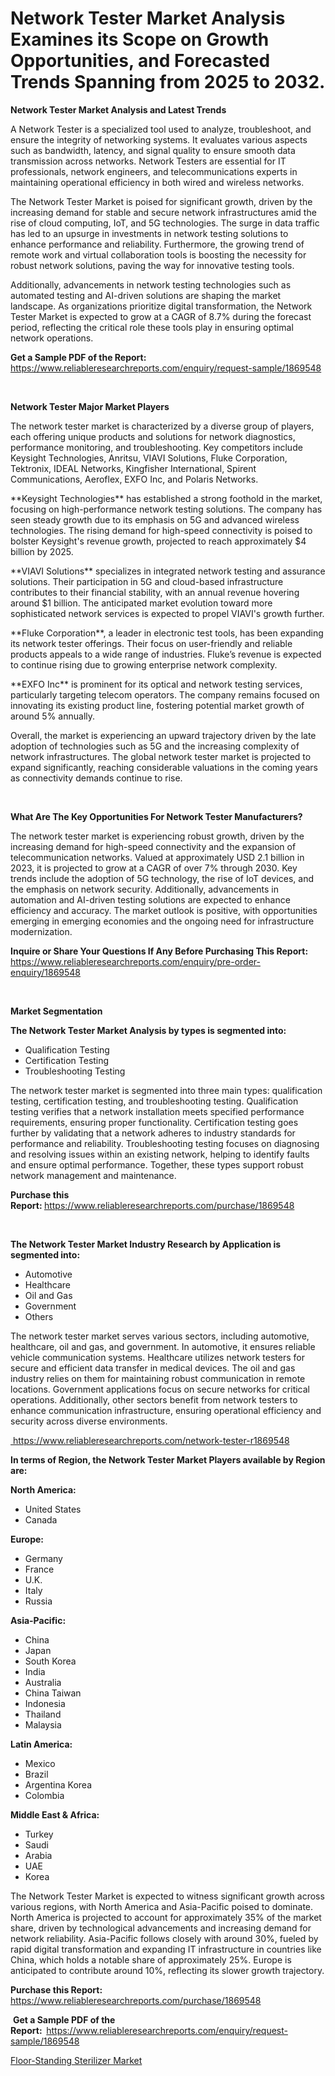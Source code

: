 <p><h1>Network Tester Market Analysis Examines its Scope on Growth Opportunities, and Forecasted Trends Spanning from 2025 to 2032.</h1></p><p><strong>Network Tester Market Analysis and Latest Trends</strong></p>
<p><p>A Network Tester is a specialized tool used to analyze, troubleshoot, and ensure the integrity of networking systems. It evaluates various aspects such as bandwidth, latency, and signal quality to ensure smooth data transmission across networks. Network Testers are essential for IT professionals, network engineers, and telecommunications experts in maintaining operational efficiency in both wired and wireless networks.</p><p>The Network Tester Market is poised for significant growth, driven by the increasing demand for stable and secure network infrastructures amid the rise of cloud computing, IoT, and 5G technologies. The surge in data traffic has led to an upsurge in investments in network testing solutions to enhance performance and reliability. Furthermore, the growing trend of remote work and virtual collaboration tools is boosting the necessity for robust network solutions, paving the way for innovative testing tools.</p><p>Additionally, advancements in network testing technologies such as automated testing and AI-driven solutions are shaping the market landscape. As organizations prioritize digital transformation, the Network Tester Market is expected to grow at a CAGR of 8.7% during the forecast period, reflecting the critical role these tools play in ensuring optimal network operations.</p></p>
<p><strong>Get a Sample PDF of the Report:&nbsp;</strong> <a href="https://www.reliableresearchreports.com/enquiry/request-sample/1869548?utm_campaign=2441&utm_medium=2&utm_source=Github&utm_content=ia&utm_term=28022025&utm_id=network-tester">https://www.reliableresearchreports.com/enquiry/request-sample/1869548</a></p>
<p>&nbsp;</p>
<p><strong>Network Tester Major Market Players</strong></p>
<p><p>The network tester market is characterized by a diverse group of players, each offering unique products and solutions for network diagnostics, performance monitoring, and troubleshooting. Key competitors include Keysight Technologies, Anritsu, VIAVI Solutions, Fluke Corporation, Tektronix, IDEAL Networks, Kingfisher International, Spirent Communications, Aeroflex, EXFO Inc, and Polaris Networks.</p><p>**Keysight Technologies** has established a strong foothold in the market, focusing on high-performance network testing solutions. The company has seen steady growth due to its emphasis on 5G and advanced wireless technologies. The rising demand for high-speed connectivity is poised to bolster Keysight's revenue growth, projected to reach approximately $4 billion by 2025.</p><p>**VIAVI Solutions** specializes in integrated network testing and assurance solutions. Their participation in 5G and cloud-based infrastructure contributes to their financial stability, with an annual revenue hovering around $1 billion. The anticipated market evolution toward more sophisticated network services is expected to propel VIAVI's growth further.</p><p>**Fluke Corporation**, a leader in electronic test tools, has been expanding its network tester offerings. Their focus on user-friendly and reliable products appeals to a wide range of industries. Fluke’s revenue is expected to continue rising due to growing enterprise network complexity.</p><p>**EXFO Inc** is prominent for its optical and network testing services, particularly targeting telecom operators. The company remains focused on innovating its existing product line, fostering potential market growth of around 5% annually.</p><p>Overall, the market is experiencing an upward trajectory driven by the late adoption of technologies such as 5G and the increasing complexity of network infrastructures. The global network tester market is projected to expand significantly, reaching considerable valuations in the coming years as connectivity demands continue to rise.</p></p>
<p>&nbsp;</p>
<p><strong>What Are The Key Opportunities For Network Tester Manufacturers?</strong></p>
<p><p>The network tester market is experiencing robust growth, driven by the increasing demand for high-speed connectivity and the expansion of telecommunication networks. Valued at approximately USD 2.1 billion in 2023, it is projected to grow at a CAGR of over 7% through 2030. Key trends include the adoption of 5G technology, the rise of IoT devices, and the emphasis on network security. Additionally, advancements in automation and AI-driven testing solutions are expected to enhance efficiency and accuracy. The market outlook is positive, with opportunities emerging in emerging economies and the ongoing need for infrastructure modernization.</p></p>
<p><strong>Inquire or Share Your Questions If Any Before Purchasing This Report:</strong> <a href="https://www.reliableresearchreports.com/enquiry/pre-order-enquiry/1869548?utm_campaign=2441&utm_medium=2&utm_source=Github&utm_content=ia&utm_term=28022025&utm_id=network-tester">https://www.reliableresearchreports.com/enquiry/pre-order-enquiry/1869548</a></p>
<p>&nbsp;</p>
<p><strong>Market Segmentation</strong></p>
<p><strong>The Network Tester Market Analysis by types is segmented into:</strong></p>
<p><ul><li>Qualification Testing</li><li>Certification Testing</li><li>Troubleshooting Testing</li></ul></p>
<p><p>The network tester market is segmented into three main types: qualification testing, certification testing, and troubleshooting testing. Qualification testing verifies that a network installation meets specified performance requirements, ensuring proper functionality. Certification testing goes further by validating that a network adheres to industry standards for performance and reliability. Troubleshooting testing focuses on diagnosing and resolving issues within an existing network, helping to identify faults and ensure optimal performance. Together, these types support robust network management and maintenance.</p></p>
<p><strong>Purchase this Report:&nbsp;</strong><a href="https://www.reliableresearchreports.com/purchase/1869548?utm_campaign=2441&utm_medium=2&utm_source=Github&utm_content=ia&utm_term=28022025&utm_id=network-tester">https://www.reliableresearchreports.com/purchase/1869548</a></p>
<p>&nbsp;</p>
<p><strong>The Network Tester Market Industry Research by Application is segmented into:</strong></p>
<p><ul><li>Automotive</li><li>Healthcare</li><li>Oil and Gas</li><li>Government</li><li>Others</li></ul></p>
<p><p>The network tester market serves various sectors, including automotive, healthcare, oil and gas, and government. In automotive, it ensures reliable vehicle communication systems. Healthcare utilizes network testers for secure and efficient data transfer in medical devices. The oil and gas industry relies on them for maintaining robust communication in remote locations. Government applications focus on secure networks for critical operations. Additionally, other sectors benefit from network testers to enhance communication infrastructure, ensuring operational efficiency and security across diverse environments.</p></p>
<p><a href="https://www.reliableresearchreports.com/network-tester-r1869548?utm_campaign=2441&utm_medium=2&utm_source=Github&utm_content=ia&utm_term=28022025&utm_id=network-tester">&nbsp;https://www.reliableresearchreports.com/network-tester-r1869548</a></p>
<p><strong>In terms of Region, the Network Tester Market Players available by Region are:</strong></p>
<p>
    <p> <strong> North America: </strong>
        <ul>
            <li>United States</li>
            <li>Canada</li>
        </ul>
        </p> 
    <p> <strong> Europe: </strong>
        <ul>
            <li>Germany</li>
            <li>France</li>
            <li>U.K.</li>
            <li>Italy</li>
            <li>Russia</li>
        </ul>
        </p> 
    <p> <strong> Asia-Pacific: </strong>
        <ul>
            <li>China</li>
            <li>Japan</li>
            <li>South Korea</li>
            <li>India</li>
            <li>Australia</li>
            <li>China Taiwan</li>
            <li>Indonesia</li>
            <li>Thailand</li>
            <li>Malaysia</li>
        </ul>
        </p> 
    <p> <strong> Latin America: </strong>
        <ul>
            <li>Mexico</li>
            <li>Brazil</li>
            <li>Argentina Korea</li>
            <li>Colombia</li>
        </ul>
        </p> 
    <p> <strong> Middle East & Africa: </strong>
        <ul>
            <li>Turkey</li>
            <li>Saudi</li>
            <li>Arabia</li>
            <li>UAE</li>
            <li>Korea</li>
        </ul>
    </p>
    </p>
<p><p>The Network Tester Market is expected to witness significant growth across various regions, with North America and Asia-Pacific poised to dominate. North America is projected to account for approximately 35% of the market share, driven by technological advancements and increasing demand for network reliability. Asia-Pacific follows closely with around 30%, fueled by rapid digital transformation and expanding IT infrastructure in countries like China, which holds a notable share of approximately 25%. Europe is anticipated to contribute around 10%, reflecting its slower growth trajectory.</p></p>
<p><strong>Purchase this Report: </strong><a href="https://www.reliableresearchreports.com/purchase/1869548?utm_campaign=2441&utm_medium=2&utm_source=Github&utm_content=ia&utm_term=28022025&utm_id=network-tester">https://www.reliableresearchreports.com/purchase/1869548</a></p>
<p>&nbsp;<strong>Get a Sample PDF of the Report:&nbsp;&nbsp;</strong><a href="https://www.reliableresearchreports.com/enquiry/request-sample/1869548?utm_campaign=2441&utm_medium=2&utm_source=Github&utm_content=ia&utm_term=28022025&utm_id=network-tester">https://www.reliableresearchreports.com/enquiry/request-sample/1869548</a></p>
<p><strong></strong></p>
<p><p><a href="https://github.com/direepittr/Market-Research-Report-List-1/blob/main/floor-standing-sterilizer-market.md?utm_campaign=2441&utm_medium=2&utm_source=Github&utm_content=ia&utm_term=28022025&utm_id=network-tester">Floor-Standing Sterilizer Market</a></p></p>